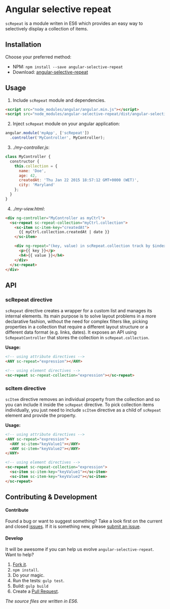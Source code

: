 # Angular selective repeat
`scRepeat` is a module writen in ES6 which provides an easy way to selectively display a collection of items.

## Installation

Choose your preferred method:

* NPM: `npm install --save angular-selective-repeat`
* Download: [angular-selective-repeat](https://raw.githubusercontent.com/seegno/angular-selective-repeat/master/dist/angular-selective-repeat.min.js)

## Usage

1. Include `scRepeat` module and dependencies.

```html
<script src="node_modules/angular/angular.min.js"></script>
<script src="node_modules/angular-selective-repeat/dist/angular-selective-repeat.min.js"></script>
```

2. Inject `scRepeat` module on your angular application:

```js
angular.module('myApp', ['scRepeat'])
  .controller('MyController', MyController);
```

3. *./my-controller.js*:

```js
class MyController {
  constructor {
    this.collection = {
      name: 'Doe',
      age: 42,
      createdAt: 'Thu Jan 22 2015 18:57:12 GMT+0000 (WET)',
      city: 'Maryland'
	};
  }
}
```

4. *./my-view.html*:

```html
<div ng-controller="MyController as myCtrl">
  <sc-repeat sc-repeat-collection="myCtrl.collection">
    <sc-item sc-item-key="createdAt">
      {{ myCtrl.collection.createdAt | date }}
    </sc-item>

    <div ng-repeat="(key, value) in scRepeat.collection track by $index">
      <p>{{ key }}</p>
      <h4>{{ value }}</h4>
    </div>
  </sc-repeat>
</div>
```

## API

### scRepeat directive
`scRepeat` directive creates a wrapper for a custom list and manages its internal elements. Its main purpose is to solve layout problems in a more declarative fashion, without the need for complex filters like, picking properties in a collection that require a different layout structure or a different data format (e.g. links, dates). It exposes an API using `ScRepeatController` that stores the collection in `scRepeat.collection`.

**Usage:**

```html
<!-- using attribute directives -->
<ANY sc-repeat="expression"></ANY>

<!-- using element directives -->
<sc-repeat sc-repeat-collection="expression"></sc-repeat>
```

### scItem directive
`scItem` directive removes an individual property from the collection and so you can include it inside the `scRepeat` directive.
To pick collection items individually, you just need to include `scItem` directive as a child of `scRepeat` element and provide the property.

**Usage:**

```html
<!-- using attribute directives -->
<ANY sc-repeat="expression">
  <ANY sc-item="keyValue1"></ANY>
  <ANY sc-item="keyValue2"></ANY>
</ANY>

<!-- using element directives -->
<sc-repeat sc-repeat-collection="expression">
  <sc-item sc-item-key="keyValue1"></sc-item>
  <sc-item sc-item-key="keyValue2"></sc-item>
</sc-repeat>
```

## Contributing & Development

#### Contribute

Found a bug or want to suggest something? Take a look first on the current and closed [issues](https://github.com/seegno/angular-selective-repeat/issues). If it is something new, please [submit an issue](https://github.com/seegno/angular-selective-repeat/issues/new).

#### Develop

It will be awesome if you can help us evolve `angular-selective-repeat`. Want to help?

1. [Fork it](https://github.com/seegno/angular-selective-repeat).
2. `npm install`.
3. Do your magic.
4. Run the tests: `gulp test`.
5. Build: `gulp build`
6. Create a [Pull Request](https://github.com/seegno/angular-selective-repeat/compare).

*The source files are written in ES6.*
